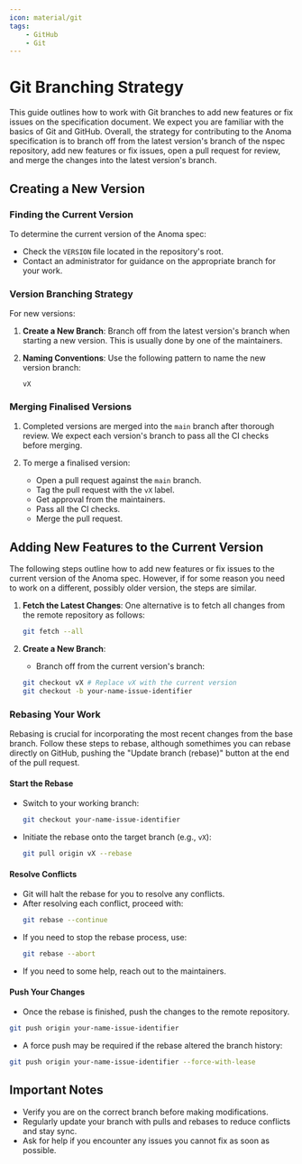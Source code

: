 ```yaml
---
icon: material/git
tags:
    - GitHub
    - Git
---
```



# Git Branching Strategy

This guide outlines how to work with Git branches to add new features or fix
issues on the specification document. We expect you are familiar with the basics
of Git and GitHub. Overall, the strategy for contributing to the Anoma
specification is to branch off from the latest version's branch of the nspec
repository, add new features or fix issues, open a pull request for review, and
merge the changes into the latest version's branch. 

## Creating a New Version

### Finding the Current Version

To determine the current version of the Anoma spec:

- Check the `VERSION` file located in the repository's root.
- Contact an administrator for guidance on the appropriate branch for your work.

### Version Branching Strategy

For new versions:

1. **Create a New Branch**: Branch off from the latest version's branch when
   starting a new version. This is usually done by one of the maintainers.
   
2. **Naming Conventions**: Use the following pattern to name the new version branch:

   ```
   vX
   ```

### Merging Finalised Versions

1. Completed versions are merged into the `main` branch after thorough review.
   We expect each version's branch to pass all the CI checks before merging.
   
2. To merge a finalised version:

   - Open a pull request against the `main` branch.
   - Tag the pull request with the `vX` label.
   - Get approval from the maintainers.
   - Pass all the CI checks.
   - Merge the pull request.

## Adding New Features to the Current Version

The following steps outline how to add new features or fix issues to the current
version of the Anoma spec. However, if for some reason you need to work on a
different, possibly older version, the steps are similar.

1. **Fetch the Latest Changes**: One alternative is to fetch all changes from
   the remote repository as follows:

   ```bash
   git fetch --all
   ```

2. **Create a New Branch**:

   - Branch off from the current version's branch:

    ```bash
    git checkout vX # Replace vX with the current version
    git checkout -b your-name-issue-identifier
    ```

### Rebasing Your Work

Rebasing is crucial for incorporating the most recent changes from the base
branch. Follow these steps to rebase, although somethimes you can rebase
directly on GitHub, pushing the "Update branch (rebase)" button at the end of
the pull request.


#### Start the Rebase

- Switch to your working branch:

    ```bash
    git checkout your-name-issue-identifier
    ```

- Initiate the rebase onto the target branch (e.g., `vX`):

    ```bash
    git pull origin vX --rebase
    ```

#### Resolve Conflicts

- Git will halt the rebase for you to resolve any conflicts.
- After resolving each conflict, proceed with:
    ```bash
    git rebase --continue
    ```
- If you need to stop the rebase process, use:
    ```bash
    git rebase --abort
    ```
- If you need to some help, reach out to the maintainers.

#### Push Your Changes

- Once the rebase is finished, push the changes to the remote repository.

```bash
git push origin your-name-issue-identifier
```

- A force push may be required if the rebase altered the branch history:

```bash
git push origin your-name-issue-identifier --force-with-lease
```

## Important Notes

- Verify you are on the correct branch before making modifications.
- Regularly update your branch with pulls and rebases to reduce conflicts and
  stay sync.
- Ask for help if you encounter any issues you cannot fix as soon as possible.